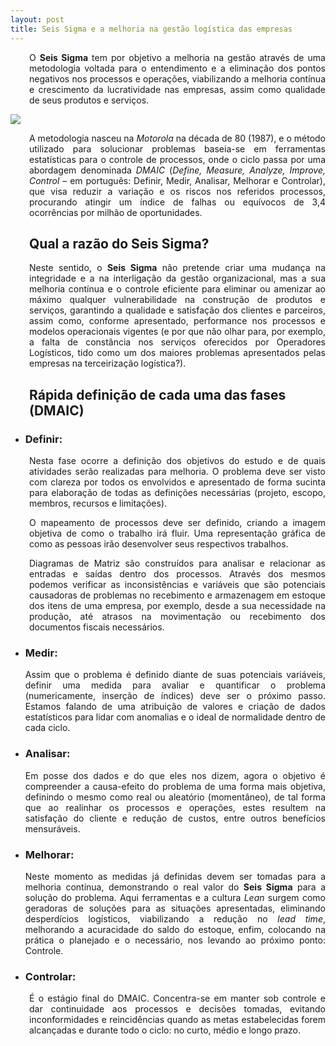 ```yaml
---
layout: post
title: Seis Sigma e a melhoria na gestão logística das empresas
---
```


<meta name="twitter:card" content="summary_large_image">
<meta name="twitter:site" content="@dinogrejo">
<meta name="twitter:title" content="Seis Sigma e a melhoria na gestão logística das empresas">
<meta name="twitter:description" content="O Seis Sigma tem por objetivo a melhoria na gestão através de uma metodologia voltada para o entendimento e a eliminação dos pontos negativos nos processos e operações, viabilizando a melhoria contínua e crescimento da lucratividade nas empresas, assim como qualidade de seus produtos e serviços.">
<meta name="twitter:image" content="http://www.stradasolucoes.com.br/wp-content/uploads/2015/03/CIRCULO-SEIS-SIGMA-2.png">

<meta property="og:url" content="" />
<meta property="og:type" content="article" />
<meta property="og:site_name" content="DGREJ"/>
<meta property="og:title" content="Seis Sigma e a melhoria na gestão logística das empresas" />
<meta property="og:description" content="O Seis Sigma tem por objetivo a melhoria na gestão através de uma metodologia voltada para o entendimento e a eliminação dos pontos negativos nos processos e operações, viabilizando a melhoria contínua e crescimento da lucratividade nas empresas, assim como qualidade de seus produtos e serviços." />
<meta property="og:image" content ="http://www.stradasolucoes.com.br/wp-content/uploads/2015/03/CIRCULO-SEIS-SIGMA-2.png"/>

<p style="text-align: justify; padding-left: 30px;">O <strong>Seis Sigma</strong> tem por objetivo a melhoria na gestão através de uma metodologia voltada para o entendimento e a eliminação dos pontos negativos nos processos e operações, viabilizando a melhoria contínua e crescimento da lucratividade nas empresas, assim como qualidade de seus produtos e serviços.</p>
<p style="text-align: justify;"><img src="http://www.stradasolucoes.com.br/wp-content/uploads/2015/03/CIRCULO-SEIS-SIGMA-2.png" />
</p>
<p style="text-align: justify; padding-left: 30px;">A metodologia nasceu na <em>Motorola</em> na década de 80 (1987), e o método utilizado para solucionar problemas baseia-se em ferramentas estatísticas para o controle de processos, onde o ciclo passa por uma abordagem denominada <em>DMAIC</em> (<em>Define, Measure, Analyze, Improve, Control</em> – em português: Definir, Medir, Analisar, Melhorar e Controlar), que visa reduzir a variação e os riscos nos referidos processos, procurando atingir um índice de falhas ou equívocos de 3,4 ocorrências por milhão de oportunidades.</p>
<h2 style="text-align: justify; padding-left: 30px;">Qual a razão do Seis Sigma?</h2>
<p style="text-align: justify; padding-left: 30px;">Neste sentido, o <strong>Seis Sigma</strong> não pretende criar uma mudança na integridade e a na interligação da gestão organizacional, mas a sua melhoria contínua e o controle eficiente para eliminar ou amenizar ao máximo qualquer vulnerabilidade na construção de produtos e serviços, garantindo a qualidade e satisfação dos clientes e parceiros, assim como, conforme apresentado, performance nos processos e modelos operacionais vigentes (e por que não olhar para, por exemplo, a falta de constância nos serviços oferecidos por Operadores Logísticos, tido como um dos maiores problemas apresentados pelas empresas na terceirização logística?).</p>
<h2 style="text-align: left; padding-left: 30px;"><strong>Rápida definição de cada uma das fases (DMAIC)</strong></h2>
<ul style="text-align: justify;">
<li>
<h3><strong>Definir:</strong></h3>
</li>
</ul>
<p style="padding-left: 30px; text-align: justify;">Nesta fase ocorre a definição dos objetivos do estudo e de quais atividades serão realizadas para melhoria. O problema deve ser visto com clareza por todos os envolvidos e apresentado de forma sucinta para elaboração de todas as definições necessárias (projeto, escopo, membros, recursos e limitações).</p>
<p style="padding-left: 30px; text-align: justify;">O mapeamento de processos deve ser definido, criando a imagem objetiva de como o trabalho irá fluir. Uma representação gráfica de como as pessoas irão desenvolver seus respectivos trabalhos.</p>
<p style="padding-left: 30px; text-align: justify;">Diagramas de Matriz são construídos para analisar e relacionar as entradas e saídas dentro dos processos. Através dos mesmos podemos verificar as inconsistências e variáveis que são potenciais causadoras de problemas no recebimento e armazenagem em estoque dos itens de uma empresa, por exemplo, desde a sua necessidade na produção, até atrasos na movimentação ou recebimento dos documentos fiscais necessários.</p>
<ul style="text-align: justify;">
<li style="text-align: justify;">
<h3><strong>Medir:</strong></h3>
<p>Assim que o problema é definido diante de suas potenciais variáveis, definir uma medida para avaliar e quantificar o problema (numericamente, inserção de índices) deve ser o próximo passo. Estamos falando de uma atribuição de valores e criação de dados estatísticos para lidar com anomalias e o ideal de normalidade dentro de cada ciclo.</li>
<li>
<h3><strong>Analisar:</strong></h3>
<p>Em posse dos dados e do que eles nos dizem, agora o objetivo é compreender a causa-efeito do problema de uma forma mais objetiva, definindo o mesmo como real ou aleatório (momentâneo), de tal forma que ao realinhar os processos e operações, estes resultem na satisfação do cliente e redução de custos, entre outros benefícios mensuráveis.</li>
<li style="text-align: justify;">
<h3><strong>Melhorar:</strong></h3>
<p>Neste momento as medidas já definidas devem ser tomadas para a melhoria contínua, demonstrando o real valor do <strong>Seis Sigma</strong> para a solução do problema. Aqui ferramentas e a cultura <em>Lean</em> surgem como geradoras de soluções para as situações apresentadas, eliminando desperdícios logísticos, viabilizando a redução no <em>lead</em> <em>time</em>, melhorando a acuracidade do saldo do estoque, enfim, colocando na prática o planejado e o necessário, nos levando ao próximo ponto: Controle.</li>
<li>
<h3><strong>Controlar:</strong></h3>
</li>
</ul>
<p style="padding-left: 30px; text-align: justify;">É o estágio final do DMAIC. Concentra-se em manter sob controle e dar continuidade aos processos e decisões tomadas, evitando inconformidades e reincidências quando as metas estabelecidas forem alcançadas e durante todo o ciclo: no curto, médio e longo prazo.</p>
